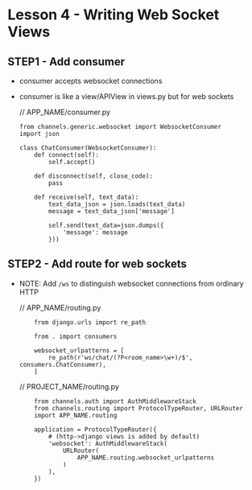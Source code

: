 # Lesson 4 - Writing Web Socket Views

## STEP1 - Add consumer
- consumer accepts websocket connections
- consumer is like a view/APIView in views.py but for web sockets

    // APP_NAME/consumer.py
    ```
    from channels.generic.websocket import WebsocketConsumer
    import json

    class ChatConsumer(WebsocketConsumer):
        def connect(self):
            self.accept()

        def disconnect(self, close_code):
            pass

        def receive(self, text_data):
            text_data_json = json.loads(text_data)
            message = text_data_json['message']

            self.send(text_data=json.dumps({
                'message': message
            }))
    ```

## STEP2 - Add route for web sockets
- NOTE: Add `/ws` to distinguish websocket connections from ordinary HTTP

    // APP_NAME/routing.py
    ```
        from django.urls import re_path

        from . import consumers

        websocket_urlpatterns = [
            re_path(r'ws/chat/(?P<room_name>\w+)/$', consumers.ChatConsumer),
        ]
    ```

    // PROJECT_NAME/routing.py
    ```
        from channels.auth import AuthMiddlewareStack
        from channels.routing import ProtocolTypeRouter, URLRouter
        import APP_NAME.routing

        application = ProtocolTypeRouter({
            # (http->django views is added by default)
            'websocket': AuthMiddlewareStack(
                URLRouter(
                    APP_NAME.routing.websocket_urlpatterns
                )
            ),
        })
    ```
